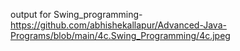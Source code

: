 output for Swing_programming-https://github.com/abhishekallapur/Advanced-Java-Programs/blob/main/4c.Swing_Programming/4c.jpeg
